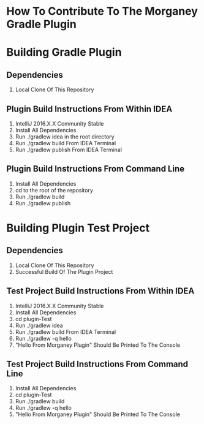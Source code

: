 # How To Contribute To The Morganey Gradle Plugin

# Building Gradle Plugin

## Dependencies 

1. Local Clone Of This Repository

## Plugin Build Instructions From Within IDEA

1. IntelliJ 2016.X.X Community Stable
2. Install All Dependencies
3. Run ./gradlew idea in the root directory 
4. Run ./gradlew build From IDEA Terminal
5. Run ./gradlew publish From IDEA Terminal

## Plugin Build Instructions From Command Line

1. Install All Dependencies
2. cd to the root of the repository
3. Run ./gradlew build 
4. Run ./gradlew publish


# Building Plugin Test Project

## Dependencies

1. Local Clone Of This Repository
2. Successful Build Of The Plugin Project

## Test Project Build Instructions From Within IDEA

1. IntelliJ 2016.X.X Community Stable
2. Install All Dependencies
3. cd plugin-Test
4. Run ./gradlew idea
5. Run ./gradlew build From IDEA Terminal
6. Run ./gradlew -q hello
7. "Hello From Morganey Plugin" Should Be Printed To The Console

## Test Project Build Instructions From Command Line

1. Install All Dependencies
2. cd plugin-Test
3. Run ./gradlew build 
4. Run ./gradlew -q hello
5. "Hello From Morganey Plugin" Should Be Printed To The Console